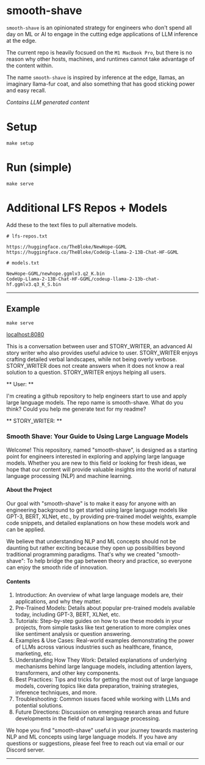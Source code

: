 # smooth-shave

`smooth-shave` is an opinionated strategy for engineers who don't spend all day on ML or AI to engage in the cutting edge applications of LLM inference at the edge. 

The current repo is heavily focsued on the `M1 MacBook Pro`, but there is no reason why other hosts, machines, and runtimes cannot take advantage of the content within.

The name `smooth-shave` is inspired by inference at the edge, llamas, an imaginary llama-fur coat, and also something that has good sticking power and easy recall.

*Contains LLM generated content*

# Setup 

`make setup`

# Run (simple)

`make serve`

# Additional LFS Repos + Models

Add these to the text files to pull alternative models.

```
# lfs-repos.txt

https://huggingface.co/TheBloke/NewHope-GGML
https://huggingface.co/TheBloke/CodeUp-Llama-2-13B-Chat-HF-GGML
```

```
# models.txt

NewHope-GGML/newhope.ggmlv3.q2_K.bin
CodeUp-Llama-2-13B-Chat-HF-GGML/codeup-llama-2-13b-chat-hf.ggmlv3.q3_K_S.bin
```

----

## Example

`make serve`

[localhost:8080](http://localhost:8080)

This is a conversation between user and STORY_WRITER, an advanced AI story writer who also provides useful advice to user. STORY_WRITER enjoys crafting detailed verbal landscapes, while not being overly verbose. STORY_WRITER does not create answers when it does not know a real solution to a question. STORY_WRITER enjoys helping all users.

** User: ** 

I'm creating a github repository to help engineers start to use and apply large language models. The repo name is smooth-shave. What do you think? Could you help me generate text for my readme?

** STORY_WRITER: **

### Smooth Shave: Your Guide to Using Large Language Models

Welcome! This repository, named "smooth-shave", is designed as a starting point for engineers interested in exploring and applying large language models. Whether you are new to this field or looking for fresh ideas, we hope that our content will provide valuable insights into the world of natural language processing (NLP) and machine learning.

#### About the Project

Our goal with "smooth-shave" is to make it easy for anyone with an engineering background to get started using large language models like GPT-3, BERT, XLNet, etc., by providing pre-trained model weights, example code snippets, and detailed explanations on how these models work and can be applied.

We believe that understanding NLP and ML concepts should not be daunting but rather exciting because they open up possibilities beyond traditional programming paradigms. That's why we created "smooth-shave": To help bridge the gap between theory and practice, so everyone can enjoy the smooth ride of innovation.

#### Contents

1. Introduction: An overview of what large language models are, their applications, and why they matter.
2. Pre-Trained Models: Details about popular pre-trained models available today, including GPT-3, BERT, XLNet, etc.
3. Tutorials: Step-by-step guides on how to use these models in your projects, from simple tasks like text generation to more complex ones like sentiment analysis or question answering.
4. Examples & Use Cases: Real-world examples demonstrating the power of LLMs across various industries such as healthcare, finance, marketing, etc.
5. Understanding How They Work: Detailed explanations of underlying mechanisms behind large language models, including attention layers, transformers, and other key components.
6. Best Practices: Tips and tricks for getting the most out of large language models, covering topics like data preparation, training strategies, inference techniques, and more.
7. Troubleshooting: Common issues faced while working with LLMs and potential solutions.
8. Future Directions: Discussion on emerging research areas and future developments in the field of natural language processing.

We hope you find "smooth-shave" useful in your journey towards mastering NLP and ML concepts using large language models. If you have any questions or suggestions, please feel free to reach out via email or our Discord server.

---


